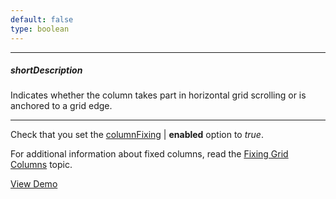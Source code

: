 ```yaml
---
default: false
type: boolean
---
```

---
##### shortDescription
Indicates whether the column takes part in horizontal grid scrolling or is anchored to a grid edge.

---
Check that you set the [columnFixing](/api-reference/10%20UI%20Widgets/dxDataGrid/1%20Configuration/columnFixing '/Documentation/ApiReference/UI_Widgets/dxDataGrid/Configuration/columnFixing/') | **enabled** option to *true*.

For additional information about fixed columns, read the [Fixing Grid Columns](/concepts/10%20UI%20Widgets/70%20Data%20Grid/001%20Visual%20Elements/010%20Grid%20Columns/060%20Fixing%20Grid%20Columns.md '/Documentation/Guide/UI_Widgets/Data_Grid/Visual_Elements/#Grid_Columns/Fixing_Grid_Columns') topic.

<a href="http://js.devexpress.com/Demos/WidgetsGallery/#demo/datagridgridcolumnscolumncustomization" class="button orange small fix-width-155" style="margin-right: 20px;" target="_blank">View Demo</a>